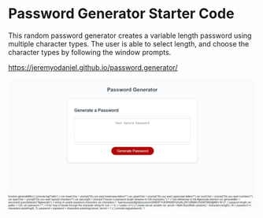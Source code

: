   
# Password Generator Starter Code
  
This random password generator creates a variable length password using  
multiple character types. The user is able to select length, and choose the  
character types by following the window prompts. 

https://jeremyodaniel.github.io/password.generator/
  
![Screenshot](./Develop/assets/images/screenshot.png)
